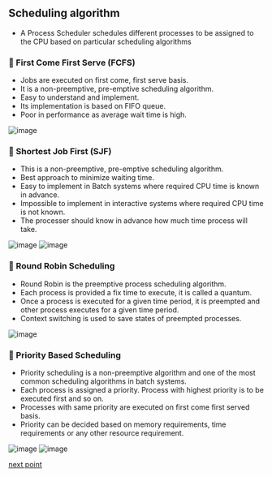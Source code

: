 ##  Scheduling algorithm

- A Process Scheduler schedules different processes to be assigned to the CPU based on particular scheduling algorithms

### 🛑 First Come First Serve (FCFS)
 - Jobs are executed on first come, first serve basis.
 - It is a non-preemptive, pre-emptive scheduling algorithm.
 - Easy to understand and implement.
 - Its implementation is based on FIFO queue.
 - Poor in performance as average wait time is high.

![image](https://user-images.githubusercontent.com/93985255/206348041-58376726-471f-40b0-946f-3a906f087627.png)





### 🛑 Shortest Job First (SJF)
 - This is a non-preemptive, pre-emptive scheduling algorithm.
 - Best approach to minimize waiting time.
 - Easy to implement in Batch systems where required CPU time is known in advance.
 - Impossible to implement in interactive systems where required CPU time is not known.
 - The processer should know in advance how much time process will take.

![image](https://user-images.githubusercontent.com/93985255/206348162-d9d3acf4-bfaf-4ab6-8f60-5d9902e559f8.png)
![image](https://user-images.githubusercontent.com/93985255/206348394-6b22be64-09c2-42ce-9e4b-5ac2475ae944.png)




### 🛑 Round Robin Scheduling
 - Round Robin is the preemptive process scheduling algorithm.
 - Each process is provided a fix time to execute, it is called a quantum.
 - Once a process is executed for a given time period, it is preempted and other process executes for a given time period.
 - Context switching is used to save states of preempted processes.

![image](https://user-images.githubusercontent.com/93985255/206349239-8be26abb-eed7-45d6-8ae7-037436448c90.png)



### 🛑 Priority Based Scheduling
 - Priority scheduling is a non-preemptive algorithm and one of the most common scheduling algorithms in batch systems.
 - Each process is assigned a priority. Process with highest priority is to be executed first and so on.
 - Processes with same priority are executed on first come first served basis.
 - Priority can be decided based on memory requirements, time requirements or any other resource requirement.

![image](https://user-images.githubusercontent.com/93985255/206348698-fb25ab6f-d620-47b2-9e9b-c8217349890c.png)
![image](https://user-images.githubusercontent.com/93985255/206348890-8a42e710-cca3-49ac-8bbd-3a289d102a0f.png)





[next point](https://github.com/prashantjagtap2909/OS/blob/main/Topics/Operating%20System/11%20-%20Imp%20questions.md)
